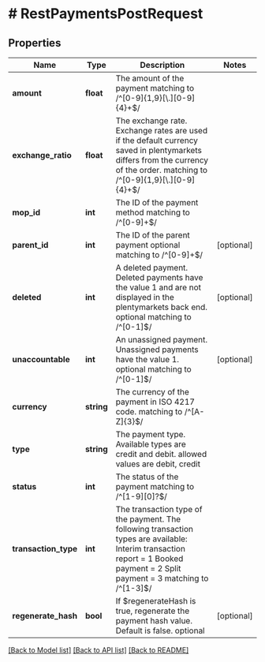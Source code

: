 # # RestPaymentsPostRequest

## Properties

Name | Type | Description | Notes
------------ | ------------- | ------------- | -------------
**amount** | **float** | The amount of the payment  matching to /^[0-9]{1,9}[\\.][0-9]{4}+$/ |
**exchange_ratio** | **float** | The exchange rate. Exchange rates are used if the default currency saved in plentymarkets differs from the currency of the order.  matching to /^[0-9]{1,9}[\\.][0-9]{4}+$/ |
**mop_id** | **int** | The ID of the payment method  matching to /^[0-9]+$/ |
**parent_id** | **int** | The ID of the parent payment optional matching to /^[0-9]+$/ | [optional]
**deleted** | **int** | A deleted payment. Deleted payments have the value 1 and are not displayed in the plentymarkets back end. optional matching to /^[0-1]$/ | [optional]
**unaccountable** | **int** | An unassigned payment. Unassigned payments have the value 1. optional matching to /^[0-1]$/ | [optional]
**currency** | **string** | The currency of the payment in ISO 4217 code.  matching to /^[A-Z]{3}$/ |
**type** | **string** | The payment type. Available types are credit and debit.  allowed values are debit, credit |
**status** | **int** | The status of the payment  matching to /^[1-9][0]?$/ |
**transaction_type** | **int** | The transaction type of the payment. The following transaction types are available:      Interim transaction report &#x3D; 1     Booked payment &#x3D; 2     Split payment &#x3D; 3   matching to /^[1-3]$/ |
**regenerate_hash** | **bool** | If $regenerateHash is true, regenerate the payment hash value. Default is false. optional | [optional]

[[Back to Model list]](../../README.md#models) [[Back to API list]](../../README.md#endpoints) [[Back to README]](../../README.md)
